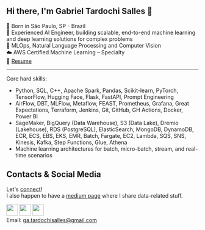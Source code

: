 ## Hi there, I'm Gabriel Tardochi Salles 👋  

🌱 Born in São Paulo, SP - Brazil<br />
🚀 Experienced AI Engineer, building scalable, end-to-end machine learning and deep learning solutions for complex problems<br />
💙 MLOps, Natural Language Processing and Computer Vision<br />
☁️ AWS Certified Machine Learning – Specialty<br />
📃 [Resume](https://github.com/ga-tardochisalles/ga-tardochisalles/blob/main/CV_GabrielTardochiSalles_2023-03.pdf)

---
Core hard skills:
* Python, SQL, C++, Apache Spark, Pandas, Scikit-learn, PyTorch, TensorFlow, Hugging Face, Flask, FastAPI, Prompt Engineering
* AirFlow, DBT, MLFlow, Metaflow, FEAST, Prometheus, Grafana, Great Expectations, Terraform, Jenkins, Git, GitHub, GH Actions,
Docker, Power BI
* SageMaker, BigQuery (Data Warehouse), S3 (Data Lake), Dremio (Lakehouse), RDS (PostgreSQL), ElasticSearch, MongoDB,
DynamoDB, ECR, ECS, EBS, EKS, EMR, Batch, Fargate, EC2, Lambda, SQS, SNS, Kinesis, Kafka, Step Functions, Glue, Athena
* Machine learning architectures for batch, micro-batch, stream, and real-time scenarios
## Contacts & Social Media
Let's [connect](https://www.linkedin.com/in/gabrieltardochisalles/)!  
I also happen to have a [medium page](https://gabrieltardochi.medium.com/) where I share data-related stuff.  

[<img src="https://logodix.com/logo/79569.png" width="30" height="30">](https://www.linkedin.com/in/gabrieltardochisalles/) 
[<img src="https://cdn4.iconfinder.com/data/icons/social-media-circle-7/512/Medium_circle-512.png" width="30" height="30">](https://gabrieltardochi.medium.com/)
[<img src="https://cdn3.iconfinder.com/data/icons/logos-and-brands-adobe/512/189_Kaggle-512.png" width="30" height="30">](https://www.kaggle.com/gabrieltardochi)  
Email: ga.tardochisalles@gmail.com
